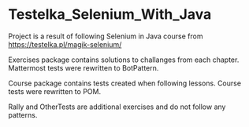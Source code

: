 # Testelka_Selenium_With_Java

Project is a result of following Selenium in Java course from https://testelka.pl/magik-selenium/

Exercises package contains solutions to challanges from each chapter. Mattermost tests were rewritten to BotPattern.

Course package contains tests created when following lessons. Course tests were rewritten to POM.

Rally and OtherTests are additional exercises and do not follow any patterns.
